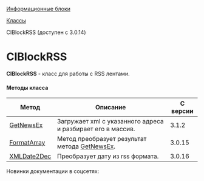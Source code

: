 [Информационные блоки](/api_help/iblock/index.php)

[Классы](/api_help/iblock/classes/index.php)

CIBlockRSS (доступен с 3.0.14)

CIBlockRSS
==========

**CIBlockRSS** - класс для работы с RSS лентами.

#### Методы класса

| Метод | Описание | С версии |
| --- | --- | --- |
| [GetNewsEx](/api_help/iblock/classes/ciblockrss/getnewsex.php) | Загружает xml c указанного адреса и разбирает его в массив. | 3.1.2 |
| [FormatArray](/api_help/iblock/classes/ciblockrss/formatarray.php) | Метод преобразует результат метода [GetNewsEx](/api_help/iblock/classes/ciblockrss/getnewsex.php). | 3.0.15 |
| [XMLDate2Dec](/api_help/iblock/classes/ciblockrss/xmldate2dec.php) | Преобразует дату из rss формата. | 3.0.16 |

Новинки документации в соцсетях: